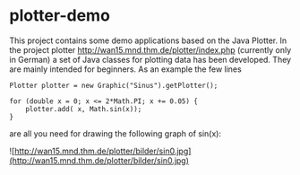 # plotter-demo
This project contains some  demo applications based on the Java Plotter. In the project plotter http://wan15.mnd.thm.de/plotter/index.php (currently only in German) a set of Java classes for plotting data has been developed. They are mainly intended for beginners. As an example the few lines
```
Plotter plotter = new Graphic("Sinus").getPlotter();

for (double x = 0; x <= 2*Math.PI; x += 0.05) {
	plotter.add( x, Math.sin(x));
}
```
are all you need for drawing the following graph of sin(x):

![http://wan15.mnd.thm.de/plotter/bilder/sin0.jpg](http://wan15.mnd.thm.de/plotter/bilder/sin0.jpg)
